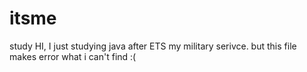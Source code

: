 # itsme
study
HI, I just studying java after ETS my military serivce. but this file makes error what i can't find :(
